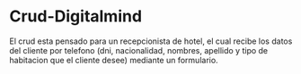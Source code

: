 # Crud-Digitalmind

El crud esta pensado para un recepcionista de hotel, el cual recibe los datos del cliente por telefono (dni, nacionalidad, nombres, apellido y tipo de habitacion 
que el cliente desee) mediante un formulario.

